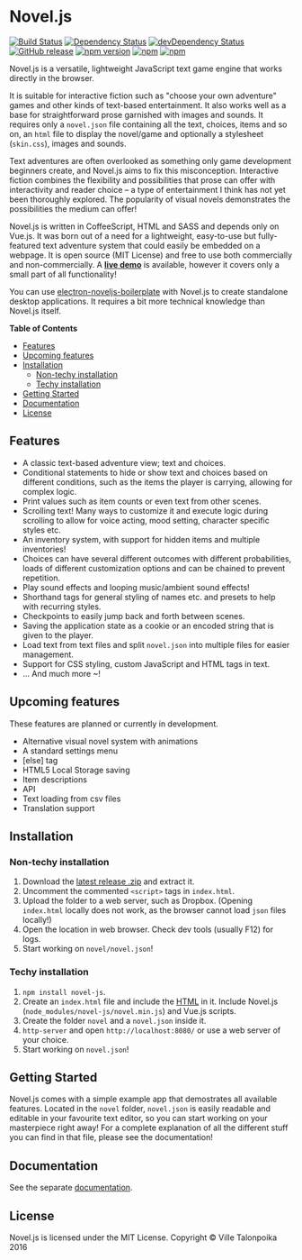 # Novel.js


[![Build Status](https://travis-ci.org/Nanofus/novel.js.svg?branch=master)](https://travis-ci.org/Nanofus/novel.js) [![Dependency Status](https://david-dm.org/Nanofus/novel.js.svg)](https://david-dm.org/Nanofus/novel.js) [![devDependency Status](https://david-dm.org/Nanofus/novel.js/dev-status.svg)](https://david-dm.org/Nanofus/novel.js#info=devDependencies)
[![GitHub release](https://img.shields.io/github/release/Nanofus/novel.js.svg)]() [![npm version](https://badge.fury.io/js/novel-js.svg)](https://badge.fury.io/js/novel-js) [![npm](https://img.shields.io/npm/dm/novel-js.svg?maxAge=2592000)]() [![npm](https://img.shields.io/npm/dt/novel-js.svg?maxAge=2592000)]()

Novel.js is a versatile, lightweight JavaScript text game engine that works directly in the browser.

It is suitable for interactive fiction such as "choose your own adventure" games and other kinds of text-based entertainment. It also works well as a base for straightforward prose garnished with images and sounds. It requires only a `novel.json` file containing all the text, choices, items and so on, an `html` file to display the novel/game and optionally a stylesheet (`skin.css`), images and sounds.

Text adventures are often overlooked as something only game development beginners create, and Novel.js aims to fix this misconception. Interactive fiction combines the flexibility and possibilities that prose can offer with interactivity and reader choice – a type of entertainment I think has not yet been thoroughly explored. The popularity of visual novels demonstrates the possibilities the medium can offer!

Novel.js is written in CoffeeScript, HTML and SASS and depends only on Vue.js. It was born out of a need for a lightweight, easy-to-use but fully-featured text adventure system that could easily be embedded on a webpage. It is open source (MIT License) and free to use both commercially and non-commercially. A **[live demo](http://nanofus.github.io/novel.js/)** is available, however it covers only a small part of all functionality!

You can use [electron-noveljs-boilerplate](https://github.com/Nanofus/electron-noveljs-boilerplate) with Novel.js to create standalone desktop applications. It requires a bit more technical knowledge than Novel.js itself.

**Table of Contents**

- [Features](#features)
- [Upcoming features](#upcoming-features)
- [Installation](#installation)
	- [Non-techy installation](#non-techy-installation)
	- [Techy installation](#techy-installation)
- [Getting Started](#getting-started)
- [Documentation](#documentation)
- [License](#license)

## Features

- A classic text-based adventure view; text and choices.
- Conditional statements to hide or show text and choices based on different conditions, such as the items the player is carrying, allowing for complex logic.
- Print values such as item counts or even text from other scenes.
- Scrolling text! Many ways to customize it and execute logic during scrolling to allow for voice acting, mood setting, character specific styles etc.
- An inventory system, with support for hidden items and multiple inventories!
- Choices can have several different outcomes with different probabilities, loads of different customization options and can be chained to prevent repetition.
- Play sound effects and looping music/ambient sound effects!
- Shorthand tags for general styling of names etc. and presets to help with recurring styles.
- Checkpoints to easily jump back and forth between scenes.
- Saving the application state as a cookie or an encoded string that is given to the player.
- Load text from text files and split `novel.json` into multiple files for easier management.
- Support for CSS styling, custom JavaScript and HTML tags in text.
- ... And much more ~!

## Upcoming features

These features are planned or currently in development.
- Alternative visual novel system with animations
- A standard settings menu
- [else] tag
- HTML5 Local Storage saving
- Item descriptions
- API
- Text loading from csv files
- Translation support

## Installation

### Non-techy installation

1. Download the [latest release .zip](https://github.com/Nanofus/novel.js/releases/latest) and extract it.
2. Uncomment the commented `<script>` tags in `index.html`.
3. Upload the folder to a web server, such as Dropbox. (Opening `index.html` locally does not work, as the browser cannot load `json` files locally!)
4. Open the location in web browser. Check dev tools (usually F12) for logs.
5. Start working on `novel/novel.json`!

### Techy installation

1. `npm install novel-js`.
2. Create an `index.html` file and include the [HTML](https://github.com/Nanofus/novel.js/blob/master/DOCUMENTATION.md#html-structure) in it. Include Novel.js (`node_modules/novel-js/novel.min.js`) and Vue.js scripts.
3. Create the folder `novel` and a `novel.json` inside it.
4. `http-server` and open `http://localhost:8080/` or use a web server of your choice.
5. Start working on `novel.json`!

## Getting Started

Novel.js comes with a simple example app that demostrates all available features. Located in the `novel` folder, `novel.json` is easily readable and editable in your favourite text editor, so you can start working on your masterpiece right away! For a complete explanation of all the different stuff you can find in that file, please see the documentation!

## Documentation

See the separate [documentation](DOCUMENTATION.md).

## License

Novel.js is licensed under the MIT License.
Copyright © Ville Talonpoika 2016
